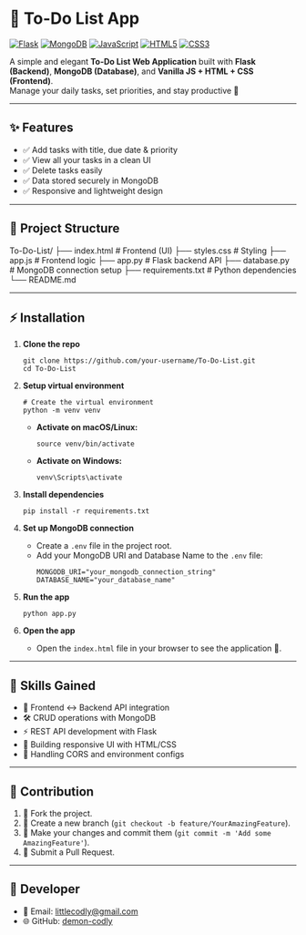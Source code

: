 # 📝 To-Do List App

[![Flask](https://img.shields.io/badge/Flask-000000?style=for-the-badge&logo=flask&logoColor=white)]()
[![MongoDB](https://img.shields.io/badge/MongoDB-47A248?style=for-the-badge&logo=mongodb&logoColor=white)]()
[![JavaScript](https://img.shields.io/badge/JavaScript-F7DF1E?style=for-the-badge&logo=javascript&logoColor=black)]()
[![HTML5](https://img.shields.io/badge/HTML5-E34F26?style=for-the-badge&logo=html5&logoColor=white)]()
[![CSS3](https://img.shields.io/badge/CSS3-1572B6?style=for-the-badge&logo=css3&logoColor=white)]()

A simple and elegant **To-Do List Web Application** built with **Flask (Backend)**, **MongoDB (Database)**, and **Vanilla JS + HTML + CSS (Frontend)**.  
Manage your daily tasks, set priorities, and stay productive 🚀

---

## ✨ Features
- ✅ Add tasks with title, due date & priority  
- ✅ View all your tasks in a clean UI  
- ✅ Delete tasks easily  
- ✅ Data stored securely in MongoDB  
- ✅ Responsive and lightweight design  

---

## 📂 Project Structure
To-Do-List/
├── index.html          # Frontend (UI)
├── styles.css          # Styling
├── app.js              # Frontend logic
├── app.py              # Flask backend API
├── database.py         # MongoDB connection setup
├── requirements.txt    # Python dependencies
└── README.md

---
## ⚡ Installation

1.  **Clone the repo**
    ```
    git clone https://github.com/your-username/To-Do-List.git
    cd To-Do-List
    ```

2.  **Setup virtual environment**
    ```
    # Create the virtual environment
    python -m venv venv
    ```
    *   **Activate on macOS/Linux:**
        ```
        source venv/bin/activate
        ```
    *   **Activate on Windows:**
        ```
        venv\Scripts\activate
        ```

3.  **Install dependencies**
    ```
    pip install -r requirements.txt
    ```

4.  **Set up MongoDB connection**
    *   Create a `.env` file in the project root.
    *   Add your MongoDB URI and Database Name to the `.env` file:
        ```
        MONGODB_URI="your_mongodb_connection_string"
        DATABASE_NAME="your_database_name"
        ```

5.  **Run the app**
    ```
    python app.py
    ```

6.  **Open the app**
    *   Open the `index.html` file in your browser to see the application 🎉.

---

## 🧩 Skills Gained
- 🔗 Frontend ↔ Backend API integration
- 🛠 CRUD operations with MongoDB
- ⚡ REST API development with Flask
- 🎨 Building responsive UI with HTML/CSS
- 🔐 Handling CORS and environment configs

---

## 🤝 Contribution

1. 🍴 Fork the project.
2. 🌿 Create a new branch (`git checkout -b feature/YourAmazingFeature`).
3. 🔧 Make your changes and commit them (`git commit -m 'Add some AmazingFeature'`).
4. 🚀 Submit a Pull Request.

---

## 👤 Developer

- 📧 Email: [littlecodly@gmail.com](mailto:littlecodly@gmail.com)
- 🌐 GitHub: [demon-codly](https://github.com/demon-codly)


